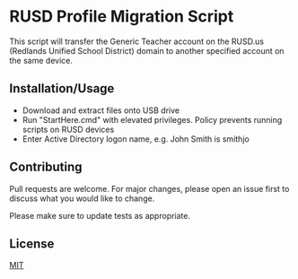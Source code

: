 # RUSD Profile Migration Script

This script will transfer the Generic Teacher account on the RUSD.us (Redlands Unified School District) domain to another specified account on the same device.

## Installation/Usage

* Download and extract files onto USB drive
* Run "StartHere.cmd" with elevated privileges. Policy prevents running scripts on RUSD devices 
* Enter Active Directory logon name, e.g. John Smith is smithjo


## Contributing
Pull requests are welcome. For major changes, please open an issue first to discuss what you would like to change.

Please make sure to update tests as appropriate.

## License
[MIT](https://choosealicense.com/licenses/mit/)
